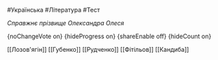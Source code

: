 #Українська #Література #Тест

*Справжнє прізвище Олександра Олеся*

{noChangeVote on}
{hideProgress on}
{shareEnable off}
{hideCount on}

[[Лозов'ягін]]
[[Губенко]]
[[Рудченко]]
[[Фітільов]]
[[Кандиба]]

